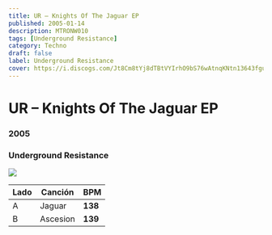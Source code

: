 ```yaml
---
title: UR – Knights Of The Jaguar EP
published: 2005-01-14
description: MTRONW010
tags: [Underground Resistance]
category: Techno
draft: false
label: Underground Resistance
cover: https://i.discogs.com/Jt8Cm8tYj8dTBtVYIrhO9bS76wAtnqKNtn13643fguY/rs:fit/g:sm/q:90/h:354/w:345/czM6Ly9kaXNjb2dz/LWRhdGFiYXNlLWlt/YWdlcy9SLTExNjc2/MDMtMTE5Nzc5NTg1/Ni5qcGVn.jpeg
---
```


# UR – Knights Of The Jaguar EP

### **2005**

### Underground Resistance

![](https://i.discogs.com/eDe4CoJXZxBbzSKXPjAVWv6uPzY4ihsYKsM86cmJcDQ/rs:fit/g:sm/q:90/h:350/w:346/czM6Ly9kaXNjb2dz/LWRhdGFiYXNlLWlt/YWdlcy9SLTExNjc2/MDMtMTE5Nzc5NTg3/My5qcGVn.jpeg)

| Lado | Canción     | BPM     |
| ---- | ----------- | ------- |
| A   | Jaguar| **138** |
| B   | Ascesion| **139** |

